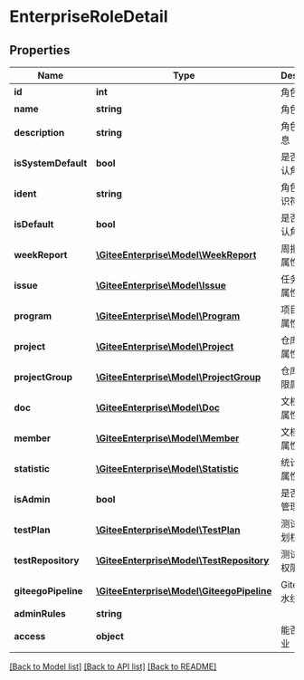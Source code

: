 # EnterpriseRoleDetail

## Properties
Name | Type | Description | Notes
------------ | ------------- | ------------- | -------------
**id** | **int** | 角色 id | [optional] 
**name** | **string** | 角色名称 | [optional] 
**description** | **string** | 角色备注信息 | [optional] 
**isSystemDefault** | **bool** | 是否系统默认角色 | [optional] 
**ident** | **string** | 角色类型标识符 | [optional] 
**isDefault** | **bool** | 是否企业默认角色 | [optional] 
**weekReport** | [**\GiteeEnterprise\Model\WeekReport**](WeekReport.md) | 周报的权限属性 | [optional] 
**issue** | [**\GiteeEnterprise\Model\Issue**](Issue.md) | 任务的权限属性 | [optional] 
**program** | [**\GiteeEnterprise\Model\Program**](Program.md) | 项目的权限属性 | [optional] 
**project** | [**\GiteeEnterprise\Model\Project**](Project.md) | 仓库的权限属性 | [optional] 
**projectGroup** | [**\GiteeEnterprise\Model\ProjectGroup**](ProjectGroup.md) | 仓库组的权限属性 | [optional] 
**doc** | [**\GiteeEnterprise\Model\Doc**](Doc.md) | 文档的权限属性 | [optional] 
**member** | [**\GiteeEnterprise\Model\Member**](Member.md) | 文档的权限属性 | [optional] 
**statistic** | [**\GiteeEnterprise\Model\Statistic**](Statistic.md) | 统计的权限属性 | [optional] 
**isAdmin** | **bool** | 是否是企业管理员角色 | [optional] 
**testPlan** | [**\GiteeEnterprise\Model\TestPlan**](TestPlan.md) | 测试用例计划权限属性 | [optional] 
**testRepository** | [**\GiteeEnterprise\Model\TestRepository**](TestRepository.md) | 测试用例库权限属性 | [optional] 
**giteegoPipeline** | [**\GiteeEnterprise\Model\GiteegoPipeline**](GiteegoPipeline.md) | Gitee Go 流水线 | [optional] 
**adminRules** | **string** |  | [optional] 
**access** | **object** | 能否访问企业 | [optional] 

[[Back to Model list]](../../README.md#documentation-for-models) [[Back to API list]](../../README.md#documentation-for-api-endpoints) [[Back to README]](../../README.md)


